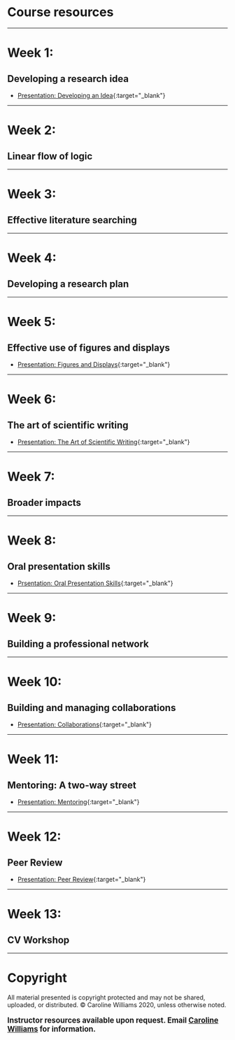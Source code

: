 # Course resources
***
# Week 1: 
## Developing a research idea
* [Presentation: Developing an Idea](files/presentations/Week01_DevelopingAnIdea.pdf){:target="_blank"}

***
# Week 2: 
## Linear flow of logic
***
# Week 3: 
## Effective literature searching
***
# Week 4: 
## Developing a research plan
***
# Week 5: 
## Effective use of figures and displays
* [Presentation: Figures and Displays](files/presentations/Week05_Figures_and_Displays.pdf){:target="_blank"}

***
# Week 6: 
## The art of scientific writing
* [Presentation: The Art of Scientific Writing](files/presentations/Week06_TheArtofScientificWriting.pdf){:target="_blank"}

***
# Week 7: 
## Broader impacts
***
# Week 8: 
## Oral presentation skills
 * [Prsentation: Oral Presentation Skills](files/presentations/Week8_OralPresentations.pdf){:target="_blank"} 
 
***
# Week 9: 
## Building a professional network
***
# Week 10: 
## Building and managing collaborations
* [Presentation: Collaborations](files/presentations/Week10_Collaborations.pdf){:target="_blank"}

***
# Week 11: 
## Mentoring: A two-way street
* [Presentation: Mentoring](files/presentations/Week11_Mentoring.pdf){:target="_blank"}

***
# Week 12: 
## Peer Review
* [Presentation: Peer Review](files/presentations/Week12_PeerReview.pdf){:target="_blank"}

***
# Week 13: 
## CV Workshop


***
# Copyright
All material presented is copyright protected and may not be shared, uploaded, or distributed. 
&copy; Caroline Williams 2020, unless otherwise noted. 
<br>
<br>
<big><b> Instructor resources available upon request. Email [Caroline Williams](mailto:cmw@berkeley.edu) for information.</b>







